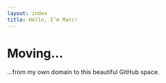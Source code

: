 ```yaml
---
layout: index
title: Hello, I’m Marc!
---
```


# Moving…

…from my own domain to this beautiful GitHub space.
